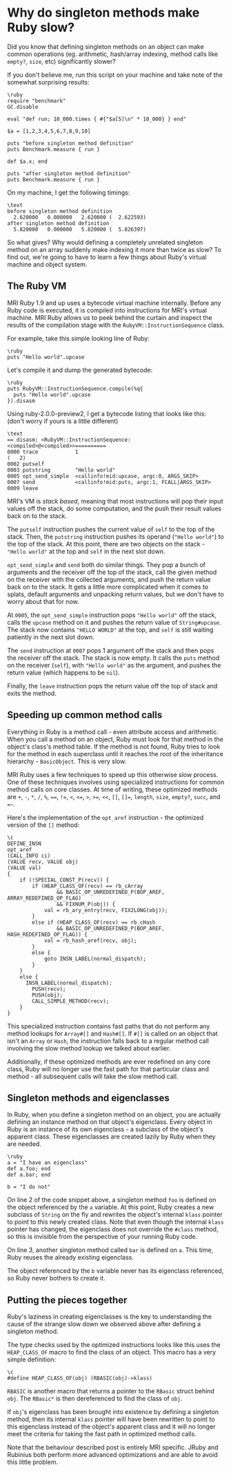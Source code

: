 # Why do singleton methods make Ruby slow?

Did you know that defining singleton methods on an object can make common operations (eg. arithmetic, hash/array indexing, method calls like `empty?`, `size`, etc) significantly slower?

If you don't believe me, run this script on your machine and take note of the somewhat surprising results:

    \ruby
    require "benchmark"
    GC.disable
    
    eval "def run; 10_000.times { #{"$a[5]\n" * 10_000} } end"
    
    $a = [1,2,3,4,5,6,7,8,9,10]
    
    puts "before singleton method definition"
    puts Benchmark.measure { run }
    
    def $a.x; end
    
    puts "after singleton method definition"
    puts Benchmark.measure { run }

On my machine, I get the following timings:

    \text
    before singleton method definition
      2.620000   0.000000   2.620000 (  2.622593)
    after singleton method definition
      5.820000   0.000000   5.820000 (  5.826397)

So what gives? Why would defining a completely unrelated singleton method on an array suddenly make indexing it more than twice as slow? To find out, we're going to have to learn a few things about Ruby's virtual machine and object system.

## The Ruby VM

MRI Ruby 1.9 and up uses a bytecode virtual machine internally. Before any Ruby code is executed, it is compiled into instructions for MRI's virtual machine. MRI Ruby allows us to peek behind the curtain and inspect the results of the compilation stage with the `RubyVM::InstructionSequence` class.

For example, take this simple looking line of Ruby:

    \ruby
    puts "Hello world".upcase

Let's compile it and dump the generated bytecode:

    \ruby
    puts RubyVM::InstructionSequence.compile(%q{
      puts "Hello world".upcase
    }).disasm

Using ruby-2.0.0-preview2, I get a bytecode listing that looks like this: (don't worry if yours is a little different)

    \text
    == disasm: <RubyVM::InstructionSequence:<compiled>@<compiled>>==========
    0000 trace            1                                               (   2)
    0002 putself          
    0003 putstring        "Hello world"
    0005 opt_send_simple  <callinfo!mid:upcase, argc:0, ARGS_SKIP>
    0007 send             <callinfo!mid:puts, argc:1, FCALL|ARGS_SKIP>
    0009 leave

MRI's VM is *stack based*, meaning that most instructions will pop their input values off the stack, do some computation, and the push their result values back on to the stack.

The `putself` instruction pushes the current value of `self` to the top of the stack. Then, the `putstring` instruction pushes its operand (`"Hello world"`) to the top of the stack. At this point, there are two objects on the stack - `"Hello world"` at the top and `self` in the next slot down.

`opt_send_simple` and `send` both do similar things. They pop a bunch of arguments and the receiver off the top of the stack, call the given method on the receiver with the collected arguments, and push the return value back on to the stack. It gets a little more complicated when it comes to splats, default arguments and unpacking return values, but we don't have to worry about that for now.

At `0005`, the `opt_send_simple` instruction pops `"Hello world"` off the stack, calls the `upcase` method on it and pushes the return value of `String#upcase`. The stack now contains `"HELLO WORLD"` at the top, and `self` is still waiting patiently in the next slot down.

The `send` instruction at `0007` pops 1 argument off the stack and then pops the receiver off the stack. The stack is now empty. It calls the `puts` method on the receiver (`self`), with `"Hello world"` as the argument, and pushes the return value (which happens to be `nil`).

Finally, the `leave` instruction pops the return value off the top of stack and exits the method.

## Speeding up common method calls

Everything in Ruby is a method call - even attribute access and arithmetic. When you call a method on an object, Ruby must look for that method in the object's class's method table. If the method is not found, Ruby tries to look for the method in each superclass until it reaches the root of the inheritance hierarchy - `BasicObject`. This is very slow.

MRI Ruby uses a few techniques to speed up this otherwise slow process. One of these techniques involves using specialized instructions for common method calls on core classes. At time of writing, these optimized methods are `+`, `-`, `*`, `/`, `%`, `==`, `!=`, `<`, `<=`, `>`, `>=`, `<<`, `[]`, `[]=`, `length`, `size`, `empty?`, `succ`, and `=~`.

Here's the implementation of the `opt_aref` instruction - the optimized version of the `[]` method:

    \c
    DEFINE_INSN
    opt_aref
    (CALL_INFO ci)
    (VALUE recv, VALUE obj)
    (VALUE val)
    {
        if (!SPECIAL_CONST_P(recv)) {
            if (HEAP_CLASS_OF(recv) == rb_cArray
                    && BASIC_OP_UNREDEFINED_P(BOP_AREF, ARRAY_REDEFINED_OP_FLAG)
                    && FIXNUM_P(obj)) {
                val = rb_ary_entry(recv, FIX2LONG(obj));
            }
            else if (HEAP_CLASS_OF(recv) == rb_cHash
                    && BASIC_OP_UNREDEFINED_P(BOP_AREF, HASH_REDEFINED_OP_FLAG)) {
                val = rb_hash_aref(recv, obj);
            }
            else {
                goto INSN_LABEL(normal_dispatch);
            }
        }
        else {
          INSN_LABEL(normal_dispatch):
            PUSH(recv);
            PUSH(obj);
            CALL_SIMPLE_METHOD(recv);
        }
    }

This specialized instruction contains fast paths that do not perform any method lookups for `Array#[]` and `Hash#[]`. If `#[]` is called on an object that isn't an `Array` or `Hash`, the instruction falls back to a regular method call involving the slow method lookup we talked about earlier.

Additionally, if these optimized methods are ever redefined on any core class, Ruby will no longer use the fast path for that particular class and method - all subsequent calls will take the slow method call.

## Singleton methods and eigenclasses

In Ruby, when you define a singleton method on an object, you are actually defining an instance method on that object's eigenclass. Every object in Ruby is an instance of its own eigenclass - a subclass of the object's apparent class. These eigenclasses are created lazily by Ruby when they are needed.

    \ruby
    a = "I have an eigenclass"
    def a.foo; end
    def a.bar; end
    
    b = "I do not"

On line 2 of the code snippet above, a singleton method `foo` is defined on the object referenced by the `a` variable. At this point, Ruby creates a new subclass of `String` on the fly and rewrites the object's internal `klass` pointer to point to this newly created class. Note that even though the internal `klass` pointer has changed, the eigenclass does not override the `#class` method, so this is invisible from the perspective of your running Ruby code.

On line 3, another singleton method called `bar` is defined on `a`. This time, Ruby reuses the already existing eigenclass.

The object referenced by the `b` variable never has its eigenclass referenced, so Ruby never bothers to create it.

## Putting the pieces together

Ruby's laziness in creating eigenclasses is the key to understanding the cause of the strange slow down we observed above after defining a singleton method.

The type checks used by the optimized instructions looks like this uses the `HEAP_CLASS_OF` macro to find the class of an object. This macro has a very simple definition:

    \c
    #define HEAP_CLASS_OF(obj) (RBASIC(obj)->klass)

`RBASIC` is another macro that returns a pointer to the `RBasic` struct behind `obj`. The `RBasic*` is then dereferenced to find the class of `obj`.

If `obj`'s eigenclass has been brought into existence by defining a singleton method, then its internal `klass` pointer will have been rewritten to point to this eigenclass instead of the object's apparent class and it will no longer meet the criteria for taking the fast path in optimized method calls.

Note that the behaviour described post is entirely MRI specific. JRuby and Rubinius both perform more advanced optimizations and are able to avoid this little problem.
